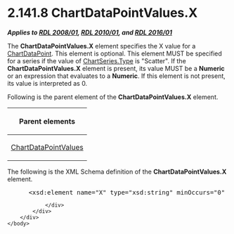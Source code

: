 <html dir="LTR" xmlns:mshelp="http://msdn.microsoft.com/mshelp" xmlns:ddue="http://ddue.schemas.microsoft.com/authoring/2003/5" xmlns:xlink="http://www.w3.org/1999/xlink" xmlns:tool="http://www.microsoft.com/tooltip">
    <head>
        <meta http-equiv="Content-Type" content="text/html; CHARSET=utf-8"></meta>
        <meta name="save" content="history"></meta>
        <title>2.141.8 ChartDataPointValues.X</title>
        <xml>
            <mshelp:toctitle title="2.141.8 ChartDataPointValues.X"></mshelp:toctitle>
            <mshelp:rltitle title="[MS-RDL]: ChartDataPointValues.X"></mshelp:rltitle>
            <mshelp:keyword index="A" term="13c7a96c-da23-4698-ba3f-181da25c5ae5"></mshelp:keyword>
            <mshelp:attr name="DCSext.ContentType" value="open specification"></mshelp:attr>
            <mshelp:attr name="AssetID" value="13c7a96c-da23-4698-ba3f-181da25c5ae5"></mshelp:attr>
            <mshelp:attr name="TopicType" value="kbRef"></mshelp:attr>
            <mshelp:attr name="DCSext.Title" value="[MS-RDL]: ChartDataPointValues.X" />
        </xml>
    </head>
    <body>
        <div id="header">
            <h1 class="heading">2.141.8 ChartDataPointValues.X</h1>
        </div>
        <div id="mainSection">
            <div id="mainBody">
                <div id="allHistory" class="saveHistory"></div>
                <div id="sectionSection0" class="section" name="collapseableSection">
                    

<p><b><i>Applies to </i></b><a href="1e855f94-4617-47e4-b89e-0856c6cb420f.html"><b><i>RDL 2008/01</i></b></a><b><i>,
</i></b><a href="3428e690-a348-4ec7-8a6a-8efb42d2cdee.html"><b><i>RDL 2010/01</i></b></a><b><i>,
and </i></b><a href="52ce3983-2bfc-4e72-9359-42aaf5fe4509.html"><b><i>RDL 2016/01</i></b></a></p>

<p>The <b>ChartDataPointValues.X</b> element specifies the X
value for a <a href="86cf2a9b-4610-4ffe-8fff-16480a7bf6a4.html">ChartDataPoint</a>.
This element is optional. This element MUST be specified for a series if the
value of <a href="d4c74852-ecd9-4eb7-90ae-705a369963fe.html">ChartSeries.Type</a>
is &quot;Scatter&quot;. If the <b>ChartDataPointValues.X</b> element is
present, its value MUST be a <b>Numeric</b> or an expression that evaluates to
a <b>Numeric</b>. If this element is not present, its value is interpreted as
0.</p>

<p>Following is the parent element of the <b>ChartDataPointValues.X</b>
element.</p>

<table>
 <thead>
  <tr>
   <th>
   <p>Parent elements</p>
   </th>
  </tr>
 </thead>
 <tr>
  <td>
  <p><a href="363590aa-46c3-499a-927f-a6495a0b1ab6.html">ChartDataPointValues</a></p>
  </td>
 </tr>
</table>

<p>The following is the XML Schema definition of the <b>ChartDataPointValues.X</b>
element.           </p>

<dl>
<dd>
<div><pre> &lt;xsd:element name=&quot;X&quot; type=&quot;xsd:string&quot; minOccurs=&quot;0&quot; /&gt;
</pre></div>
</dd></dl>


                </div>
            </div>
        </div>
    </body>
</html>